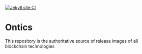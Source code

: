 [![Jekyll site CI](https://github.com/KOSASIH/Ontics/actions/workflows/jekyll.yml/badge.svg)](https://github.com/KOSASIH/Ontics/actions/workflows/jekyll.yml)

# Ontics
This repository is the authoritative source of release images of all blockchain technologies
